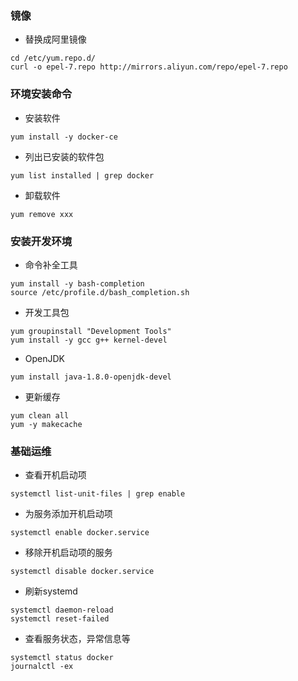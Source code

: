 ### 镜像
* 替换成阿里镜像
```
cd /etc/yum.repo.d/
curl -o epel-7.repo http://mirrors.aliyun.com/repo/epel-7.repo
```

### 环境安装命令
* 安装软件
```
yum install -y docker-ce
```

* 列出已安装的软件包
```
yum list installed | grep docker
```

* 卸载软件
```
yum remove xxx
```

### 安装开发环境
* 命令补全工具
```
yum install -y bash-completion
source /etc/profile.d/bash_completion.sh
```
* 开发工具包
```
yum groupinstall "Development Tools"
yum install -y gcc g++ kernel-devel  
```
* OpenJDK
```
yum install java-1.8.0-openjdk-devel
```

* 更新缓存
```
yum clean all
yum -y makecache
```

### 基础运维
* 查看开机启动项
```
systemctl list-unit-files | grep enable
```

* 为服务添加开机启动项
```
systemctl enable docker.service
```

* 移除开机启动项的服务
```
systemctl disable docker.service
```

* 刷新systemd
```
systemctl daemon-reload
systemctl reset-failed
```

* 查看服务状态，异常信息等
```
systemctl status docker
journalctl -ex
```